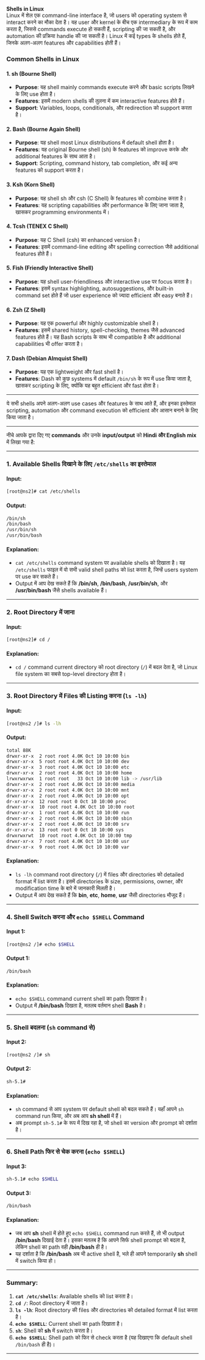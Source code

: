 
**Shells in Linux**  
Linux में शेल एक command-line interface है, जो users को operating system से interact करने का मौका देता है। यह user और kernel के बीच एक intermediary के रूप में काम करता है, जिससे commands execute हो सकती हैं, scripting की जा सकती है, और automation की प्रक्रिया handle की जा सकती है। Linux में कई types के shells होते हैं, जिनके अलग-अलग features और capabilities होती हैं।

### **Common Shells in Linux**  

#### 1. **sh (Bourne Shell)**  
- **Purpose**: यह shell mainly commands execute करने और basic scripts लिखने के लिए use होता है।  
- **Features**: इसमें modern shells की तुलना में कम interactive features होते हैं।  
- **Support**: Variables, loops, conditionals, और redirection को support करता है।  

#### 2. **Bash (Bourne Again Shell)**  
- **Purpose**: यह shell most Linux distributions में default shell होता है।  
- **Features**: यह original Bourne shell (sh) के features को improve करके और additional features के साथ आता है।  
- **Support**: Scripting, command history, tab completion, और कई अन्य features को support करता है।  

#### 3. **Ksh (Korn Shell)**  
- **Purpose**: यह shell sh और csh (C Shell) के features को combine करता है।  
- **Features**: यह scripting capabilities और performance के लिए जाना जाता है, खासकर programming environments में।  

#### 4. **Tcsh (TENEX C Shell)**  
- **Purpose**: यह C Shell (csh) का enhanced version है।  
- **Features**: इसमें command-line editing और spelling correction जैसे additional features होते हैं।  

#### 5. **Fish (Friendly Interactive Shell)**  
- **Purpose**: यह shell user-friendliness और interactive use पर focus करता है।  
- **Features**: इसमें syntax highlighting, autosuggestions, और built-in command set होते हैं जो user experience को ज्यादा efficient और easy बनाते हैं।  

#### 6. **Zsh (Z Shell)**  
- **Purpose**: यह एक powerful और highly customizable shell है।  
- **Features**: इसमें shared history, spell-checking, themes जैसे advanced features होते हैं। यह Bash scripts के साथ भी compatible है और additional capabilities भी offer करता है।  

#### 7. **Dash (Debian Almquist Shell)**  
- **Purpose**: यह एक lightweight और fast shell है।  
- **Features**: Dash को कुछ systems में default `/bin/sh` के रूप में use किया जाता है, खासकर scripting के लिए, क्योंकि यह बहुत efficient और fast होता है।  

---

ये सभी shells अपने अलग-अलग use cases और features के साथ आते हैं, और इनका इस्तेमाल scripting, automation और command execution को efficient और आसान बनाने के लिए किया जाता है।

---

नीचे आपके द्वारा दिए गए **commands** और उनके **input/output** को **Hindi और English mix** में लिखा गया है:

---

### 1. **Available Shells दिखाने के लिए `/etc/shells` का इस्तेमाल**

#### **Input:**
```bash
[root@ns2]# cat /etc/shells
```

#### **Output:**
```bash
/bin/sh
/bin/bash
/usr/bin/sh
/usr/bin/bash
```

#### **Explanation:**
- `cat /etc/shells` command system पर available shells को दिखाता है। यह `/etc/shells` फाइल में वो सभी valid shell paths को list करता है, जिन्हें users system पर use कर सकते हैं। 
- Output में आप देख सकते हैं कि **/bin/sh**, **/bin/bash**, **/usr/bin/sh**, और **/usr/bin/bash** जैसे shells available हैं।

---

### 2. **Root Directory में जाना**

#### **Input:**
```bash
[root@ns2]# cd /
```

#### **Explanation:**
- `cd /` command current directory को root directory (`/`) में बदल देता है, जो Linux file system का सबसे top-level directory होता है।

---

### 3. **Root Directory में Files की Listing करना (`ls -lh`)**

#### **Input:**
```bash
[root@ns2 /]# ls -lh
```

#### **Output:**
```bash
total 88K
drwxr-xr-x  2 root root 4.0K Oct 10 10:00 bin
drwxr-xr-x  5 root root 4.0K Oct 10 10:00 dev
drwxr-xr-x  3 root root 4.0K Oct 10 10:00 etc
drwxr-xr-x  2 root root 4.0K Oct 10 10:00 home
lrwxrwxrwx  1 root root   33 Oct 10 10:00 lib -> /usr/lib
drwxr-xr-x  2 root root 4.0K Oct 10 10:00 media
drwxr-xr-x  2 root root 4.0K Oct 10 10:00 mnt
drwxr-xr-x  2 root root 4.0K Oct 10 10:00 opt
dr-xr-xr-x  12 root root 0 Oct 10 10:00 proc
drwxr-xr-x  10 root root 4.0K Oct 10 10:00 root
drwxr-xr-x  1 root root 4.0K Oct 10 10:00 run
drwxr-xr-x  2 root root 4.0K Oct 10 10:00 sbin
drwxr-xr-x  2 root root 4.0K Oct 10 10:00 srv
dr-xr-xr-x  13 root root 0 Oct 10 10:00 sys
drwxrwxrwt  10 root root 4.0K Oct 10 10:00 tmp
drwxr-xr-x  7 root root 4.0K Oct 10 10:00 usr
drwxr-xr-x  9 root root 4.0K Oct 10 10:00 var
```

#### **Explanation:**
- `ls -lh` command root directory (`/`) में files और directories को detailed format में list करता है। इसमें directories के size, permissions, owner, और modification time के बारे में जानकारी मिलती है।
- Output में आप देख सकते हैं कि **bin**, **etc**, **home**, **usr** जैसी directories मौजूद हैं।

---

### 4. **Shell Switch करना और `echo $SHELL` Command**

#### **Input 1:**
```bash
[root@ns2 /]# echo $SHELL
```

#### **Output 1:**
```bash
/bin/bash
```

#### **Explanation:**
- `echo $SHELL` command current shell का path दिखाता है।
- Output में **/bin/bash** दिखता है, मतलब वर्तमान shell **Bash** है।

---

### 5. **Shell बदलना (`sh` command से)**

#### **Input 2:**
```bash
[root@ns2 /]# sh
```

#### **Output 2:**
```bash
sh-5.1#
```

#### **Explanation:**
- `sh` command से आप system पर default shell को बदल सकते हैं। यहाँ आपने `sh` command run किया, और अब आप **sh shell** में हैं।  
- अब prompt `sh-5.1#` के रूप में दिख रहा है, जो shell का version और prompt को दर्शाता है।

---

### 6. **Shell Path फिर से चेक करना (`echo $SHELL`)**

#### **Input 3:**
```bash
sh-5.1# echo $SHELL
```

#### **Output 3:**
```bash
/bin/bash
```

#### **Explanation:**
- जब आप **sh** shell में होते हुए `echo $SHELL` command run करते हैं, तो भी output **/bin/bash** दिखाई देता है। इसका मतलब है कि आपने सिर्फ shell prompt को बदला है, लेकिन shell का path वही **/bin/bash** ही है।  
- यह दर्शाता है कि **/bin/bash** अब भी active shell है, भले ही आपने temporarily **sh** shell में switch किया हो।

---

### Summary:

1. **`cat /etc/shells`**: Available shells को list करता है।
2. **`cd /`**: Root directory में जाता है।
3. **`ls -lh`**: Root directory की files और directories को detailed format में list करता है।
4. **`echo $SHELL`**: Current shell का path दिखाता है। 
5. **`sh`**: Shell को **sh** में switch करता है।
6. **`echo $SHELL`**: Shell path को फिर से check करता है (यह दिखाएगा कि default shell `/bin/bash` ही है)।

---

